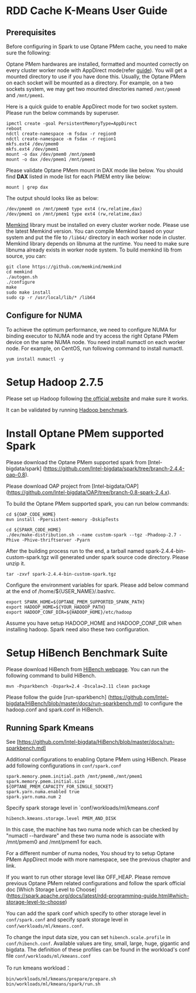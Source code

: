 # RDD Cache K-Means User Guide

## Prerequisites
Before configuring in Spark to use Optane PMem cache, you need to make sure the following:

Optane PMem hardwares are installed, formatted and mounted correctly on every cluster worker node with AppDirect mode(refer [guide](https://software.intel.com/en-us/articles/quick-start-guide-configure-intel-optane-dc-persistent-memory-on-linux)). You will get a mounted directory to use if you have done this. Usually, the Optane PMem on each socket will be mounted as a directory. For example, on a two sockets system, we may get two mounted directories named `/mnt/pmem0` and `/mnt/pmem1`.

Here is a quick guide to enable AppDirect mode for two socket system. Please run the below commands by superuser.
```
ipmctl create -goal PersistentMemoryType=AppDirect
reboot
ndctl create-namespace -m fsdax -r region0
ndctl create-namespace -m fsdax -r region1
mkfs.ext4 /dev/pmem0
mkfs.ext4 /dev/pmem1
mount -o dax /dev/pmem0 /mnt/pmem0
mount -o dax /dev/pmem1 /mnt/pmem1
```

Please validate Optane PMem mount in DAX mode like below. You should find **DAX** listed in mode list for each PMEM entry like below:
```
mount | grep dax 
```

The output should looks like as below:
```
/dev/pmem0 on /mnt/pmem0 type ext4 (rw,relatime,dax)
/dev/pmem1 on /mnt/pmem1 type ext4 (rw,relatime,dax) 
```

[Memkind](http://memkind.github.io/memkind/) library must be installed on every cluster worker node. Please use the latest Memkind version. You can compile Memkind based on your system and put the file to `/lib64/` directory in each worker node in cluster. Memkind library depends on libnuma at the runtime. You need to make sure libnuma already exists in worker node system. To build memkind lib from source, you can:
```
git clone https://github.com/memkind/memkind
cd memkind
./autogen.sh
./configure
make
sudo make install
sudo cp -r /usr/local/lib/* /lib64 
```

## Configure for NUMA
To achieve the optimum performance, we need to configure NUMA for binding executor to NUMA node and try access the right Optane PMem device on the same NUMA node. You need install numactl on each worker node. For example, on CentOS, run following command to install numactl.

```
yum install numactl -y
```

# Setup Hadoop 2.7.5
Please set up Hadoop following [the official website](https://hadoop.apache.org/docs/stable/hadoop-project-dist/hadoop-common/SingleCluster.html#Installing_Software) and make sure it works.

It can be validated by running [Hadoop benchmark](https://hadoop.apache.org/docs/stable/hadoop-project-dist/hadoop-common/Benchmarking.html).

# Install Optane PMem supported Spark
Please download the Optane PMem supported spark from [Intel-bigdata/spark] (https://github.com/Intel-bigdata/spark/tree/branch-2.4.4-oap-0.8).

Please download OAP project from [Intel-bigdata/OAP] (https://github.com/Intel-bigdata/OAP/tree/branch-0.8-spark-2.4.x).

To build the Optane PMem supported spark, you can run below commands:
```
cd ${OAP_CODE_HOME}
mvn install -Ppersistent-memory -DskipTests

cd ${SPAKR_CODE_HOME}
./dev/make-distribution.sh --name custom-spark --tgz -Phadoop-2.7 -Phive -Phive-thriftserver -Pyarn
```
After the building process run to the end, a tarball named spark-2.4.4-bin-custom-spark.tgz will generated under spark source code directory. Please unzip it.
```
tar -zxvf spark-2.4.4-bin-custom-spark.tgz
```

Configure the environment variables for spark. Please add below command at the end of /home/${USER_NAME}/.bashrc.
```
export SPARK_HOME=${OPTANE_PMEM_SUPPORTED_SPARK_PATH}
export HADOOP_HOME=${YOUR_HADOOP_PATH}
export HADOOP_CONF_DIR=${HADOOP_HOME}/etc/hadoop 
```
Assume you have setup HADOOP_HOME and HADOOP_CONF_DIR when installing hadoop. Spark need also these two configuration.

# Setup HiBench Benchmark Suite
Please download HiBench from [HiBench webpage](https://github.com/intel-hadoop/HiBench.git). You can run the following command to build HiBench.
```
mvn -Psparkbench -Dspark=2.4 -Dscala=2.11 clean package
```

Please follow the guide [run-sparkbench] (https://github.com/Intel-bigdata/HiBench/blob/master/docs/run-sparkbench.md) to configure the hadoop.conf and spark.conf in HiBench.

## Running Spark Kmeans
See [https://github.com/Intel-bigdata/HiBench/blob/master/docs/run-sparkbench.md] 

Additional configurations to enabling Optane PMem using HiBench. Please add following configurations in `conf/spark.conf`
```
spark.memory.pmem.initial.path /mnt/pmem0,/mnt/pmem1
spark.memory.pmem.initial.size ${OPTANE_PMEM_CAPACITY_FOR_SINGLE_SOCKET}
spark.yarn.numa.enabled true
spark.yarn.numa.num 2
```
Specify spark storage level in `conf/workloads/ml/kmeans.conf
```
hibench.kmeans.storage.level PMEM_AND_DISK
```
In this case, the machine has two numa node which can be checked by "numactl --hardware" and these two numa node is associate with /mnt/pmem0 and /mnt/pmem1 for each. 

For a different number of numa nodes, You shoud try to setup Optane PMem AppDirect mode with more namespace, see the previous chapter and link.

If you want to run other storage level like OFF_HEAP. Please remove previous Optane PMem related configurations and follow the spark official doc [Which Storage Level to Choose] (https://spark.apache.org/docs/latest/rdd-programming-guide.html#which-storage-level-to-choose)

You can add the spark conf which specify to other storage level in `conf/spark.conf` and specify spark storage level in `conf/workloads/ml/kmeans.conf`.


To change the input data size, you can set `hibench.scale.profile` in `conf/hibench.conf`. Available values are tiny, small, large, huge, gigantic and bigdata. The definition of these profiles can be found in the workload's conf file `conf/workloads/ml/kmeans.conf`
 
To run kmeans workload：
```
bin/workloads/ml/kmeans/prepare/prepare.sh
bin/workloads/ml/kmeans/spark/run.sh
```

